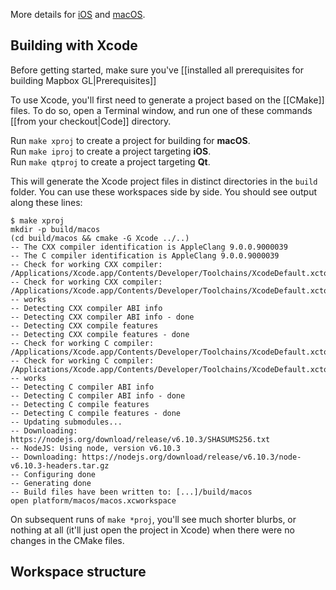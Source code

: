 More details for [iOS](https://github.com/mapbox/mapbox-gl-native/blob/master/platform/ios/DEVELOPING.md) and [macOS](https://github.com/mapbox/mapbox-gl-native/blob/master/platform/macos/DEVELOPING.md).

## Building with Xcode

Before getting started, make sure you've [[installed all prerequisites for building Mapbox GL|Prerequisites]]

To use Xcode, you'll first need to generate a project based on the [[CMake]] files. To do so, open a Terminal window, and run one of these commands [[from your checkout|Code]] directory.

Run `make xproj` to create a project for building for **macOS**.  
Run `make iproj` to create a project targeting **iOS**.  
Run `make qtproj` to create a project targeting **Qt**.

This will generate the Xcode project files in distinct directories in the `build` folder. You can use these workspaces side by side. You should see output along these lines:

```
$ make xproj
mkdir -p build/macos
(cd build/macos && cmake -G Xcode ../..)
-- The CXX compiler identification is AppleClang 9.0.0.9000039
-- The C compiler identification is AppleClang 9.0.0.9000039
-- Check for working CXX compiler: /Applications/Xcode.app/Contents/Developer/Toolchains/XcodeDefault.xctoolchain/usr/bin/clang++
-- Check for working CXX compiler: /Applications/Xcode.app/Contents/Developer/Toolchains/XcodeDefault.xctoolchain/usr/bin/clang++ -- works
-- Detecting CXX compiler ABI info
-- Detecting CXX compiler ABI info - done
-- Detecting CXX compile features
-- Detecting CXX compile features - done
-- Check for working C compiler: /Applications/Xcode.app/Contents/Developer/Toolchains/XcodeDefault.xctoolchain/usr/bin/clang
-- Check for working C compiler: /Applications/Xcode.app/Contents/Developer/Toolchains/XcodeDefault.xctoolchain/usr/bin/clang -- works
-- Detecting C compiler ABI info
-- Detecting C compiler ABI info - done
-- Detecting C compile features
-- Detecting C compile features - done
-- Updating submodules...
-- Downloading: https://nodejs.org/download/release/v6.10.3/SHASUMS256.txt
-- NodeJS: Using node, version v6.10.3
-- Downloading: https://nodejs.org/download/release/v6.10.3/node-v6.10.3-headers.tar.gz
-- Configuring done
-- Generating done
-- Build files have been written to: [...]/build/macos
open platform/macos/macos.xcworkspace
```

On subsequent runs of `make *proj`, you'll see much shorter blurbs, or nothing at all (it'll just open the project in Xcode) when there were no changes in the CMake files.

## Workspace structure

## 

